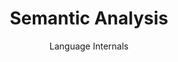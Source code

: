 ---
layout: page
menubar: docs_menu
title: Semantic Analysis
subtitle: Language Internals
show_sidebar: false
toc: true
---